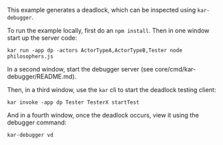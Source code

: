 <!--
# Copyright IBM Corporation 2020,2023
#
# Licensed under the Apache License, Version 2.0 (the "License");
# you may not use this file except in compliance with the License.
# You may obtain a copy of the License at
#
#     http://www.apache.org/licenses/LICENSE-2.0
#
# Unless required by applicable law or agreed to in writing, software
# distributed under the License is distributed on an "AS IS" BASIS,
# WITHOUT WARRANTIES OR CONDITIONS OF ANY KIND, either express or implied.
# See the License for the specific language governing permissions and
# limitations under the License.
-->

This example generates a deadlock, which can be inspected using
`kar-debugger`.

To run the example locally, first do an `npm install`.
Then in one window start up the server code:
```shell
kar run -app dp -actors ActorTypeA,ActorTypeB,Tester node philosophers.js
```

In a second window, start the debugger server (see core/cmd/kar-debugger/README.md).

Then, in a third window, use the `kar` cli to start the deadlock testing client:
```shell
kar invoke -app dp Tester TesterX startTest
```

And in a fourth window, once the deadlock occurs, view it using the
debugger command:
```shell
kar-debugger vd
```


